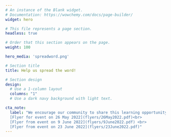 ```yaml
---
# An instance of the Blank widget.
# Documentation: https://wowchemy.com/docs/page-builder/
widget: hero

# This file represents a page section.
headless: true

# Order that this section appears on the page.
weight: 100

hero_media: 'spreadword.png'

# Section title
title: Help us spread the word!

# Section design
design:
  # Use a 1-column layout
  columns: "1"
  # Use a dark navy background with light text.

cta_note:
  label: "We encourage our community to share this learning opportunity with colleagues at South African research organisations. You're welcome to share the flyers below. <br> [EMPOWER overview flyer](flyers/empower.pdf)<br>[Flyer from event on 19 May 2022](flyers/19May2022.pdf)<br>
  [Flyer for event on 26 May 2022](flyers/26May2022.pdf)<br>
  [Flyer from event on 9 June 2022](flyers/9June2022.pdf) <br>
  [Flyer from event on 23 June 2022](flyers/23June2022.pdf)"
---
```


